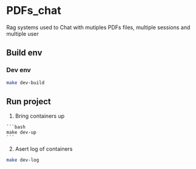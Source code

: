 # PDFs_chat

Rag systems used to Chat with mutiples PDFs files, multiple sessions and multiple user

## Build env

### Dev env

  ```bash
  make dev-build
  ```

## Run project
  
  1. Bring containers up

    ```bash
    make dev-up
    ```

  2. Asert log of containers

  ```bash
  make dev-log
  ```
